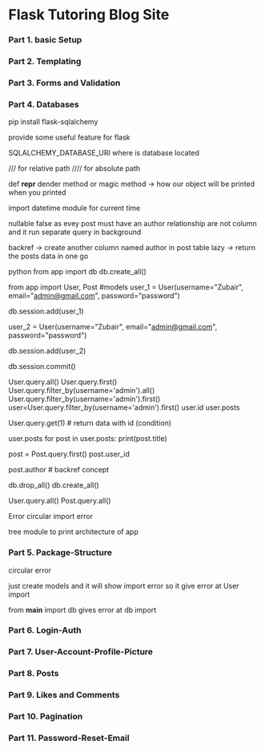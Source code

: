 # Flask Tutoring Blog Site


### Part 1. basic Setup

### Part 2. Templating

### Part 3. Forms and Validation

### Part 4. Databases

pip install flask-sqlalchemy

provide some useful feature for flask

SQLALCHEMY_DATABASE_URI
where is database located

///   for relative path
////  for absolute path

def __repr__ 
dender method or magic method -> how our object will be printed when you printed

import datetime module for current time

nullable false as evey post must have an author
relationship are not column and it run separate query in background

backref -> create another column named author in post table
lazy -> return the posts data in one go 

python
from app import db
db.create_all()

from app import User, Post #models
user_1 = User(username="Zubair", email="admin@gmail.com", password="password")

db.session.add(user_1)

user_2 = User(username="Zubair", email="admin@gmail.com", password="password")

db.session.add(user_2)

db.session.commit()

User.query.all()
User.query.first()
User.query.filter_by(username='admin').all()
User.query.filter_by(username='admin').first()
user=User.query.filter_by(username='admin').first()
user.id
user.posts
 
User.query.get(1) # return data with id (condition)

user.posts
for post in user.posts:
        print(post.title)
        
        
post = Post.query.first()
post.user_id

post.author # backref concept

db.drop_all()
db.create_all()

User.query.all()
Post.query.all()

Error
circular import error

tree module to print architecture of app




### Part 5. Package-Structure

circular error

just create models and it will show import error so it give error at User import

from __main__ import db gives error at db import



### Part 6. Login-Auth



### Part 7. User-Account-Profile-Picture

### Part 8. Posts

### Part 9. Likes and Comments

### Part 10. Pagination

### Part 11. Password-Reset-Email
